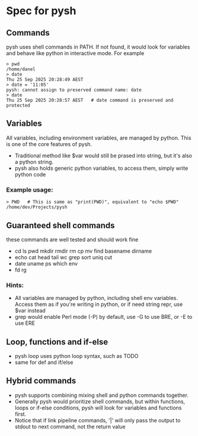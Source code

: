 # Spec for pysh

## Commands
pysh uses shell commands in PATH. If not found, it would look for variables and behave like python in interactive mode. For example
```pysh
> pwd
/home/danel
> date
Thu 25 Sep 2025 20:28:49 AEST
> date = '11:05'
pysh: cannot assign to preserved command name: date
> date
Thu 25 Sep 2025 20:28:57 AEST   # date command is preserved and protected
```


## Variables
All variables, including environment variables, are managed by python. This is one of the core features of pysh.
- Traditional method like $var would still be prased into string, but it's also a python string. 
- pysh also holds generic python variables, to access them, simply write python code

### Example usage:
```pysh
> PWD   # This is same as "print(PWD)", equivalent to "echo $PWD"
/home/dev/Projects/pysh
```


## Guaranteed shell commands
these commands are well tested and should work fine
- cd ls pwd mkdir rmdir rm cp mv find basename dirname
- echo cat head tail wc grep sort uniq cut
- date uname ps which env
- fd rg

### Hints:
- All variables are managed by python, including shell env variables. Access them as if you're writing in python, or if need string repr, use $var instead
- grep would enable Perl mode (-P) by default, use -G to use BRE, or -E to use ERE


## Loop, functions and if-else
- pysh loop uses python loop syntax, such as TODO
- same for def and if/else


## Hybrid commands
- pysh supports combining mixing shell and python commands together.
- Generally pysh would prioritize shell commands, but within functions, loops or if-else conditions, pysh will look for variables and functions first.
- Notice that if link pipeline commands, '|' will only pass the output to stdout to next command, not the return value

